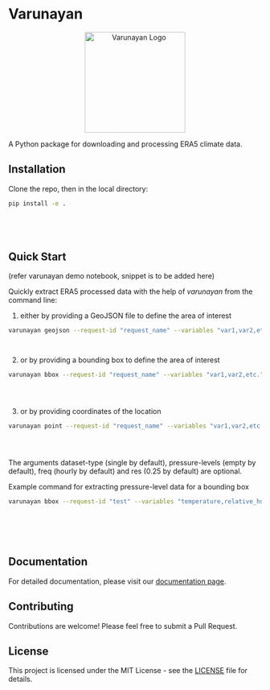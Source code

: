 # Varunayan




<p align="center">
  <img src="docs/_static/varunayan_logo.png" alt="Varunayan Logo" width="200"/>

</p>

A Python package for downloading and processing ERA5 climate data.

## Installation

Clone the repo, then in the local directory:

```bash
pip install -e . 






```

## Quick Start

(refer varunayan demo notebook, snippet is to be added here)

Quickly extract ERA5 processed data with the help of *varunayan* from the command line:




1. either by providing a GeoJSON file to define the area of interest
```bash
varunayan geojson --request-id "request_name" --variables "var1,var2,etc." --start "yyyy-mm-dd" --end "yyyy-mm-dd" --geojson "your_file.geojson" --dataset-type "dataset_type" --pressure-levels "pressure_level_1,pressure_level_2,etc." --freq "frequency" --res "resolution"




```
2. or by providing a bounding box to define the area of interest
```bash
varunayan bbox --request-id "request_name" --variables "var1,var2,etc." --start "yyyy-mm-dd" --end "yyyy-mm-dd" --north "north_bound" --south "south_bound" --east "east_bound" --west "west_bound" --dataset-type "dataset_type" --pressure-levels "pressure_level_1,pressure_level_2,etc." --freq "frequency" --res "resolution"





```
3. or by providing coordinates of the location
```bash
varunayan point --request-id "request_name" --variables "var1,var2,etc." --start "yyyy-mm-dd" --end "yyyy-mm-dd" --lat "latitude" --lon "longitude" --dataset-type "dataset_type" --pressure-levels "pressure_level_1,pressure_level_2,etc." --freq "frequency"





```
The arguments dataset-type (single by default), pressure-levels (empty by default), freq (hourly by default) and res (0.25 by default) are optional.

Example command for extracting pressure-level data for a bounding box
```bash
varunayan bbox --request-id "test" --variables "temperature,relative_humidity" --start "2024-01-1" --end "2024-01-15" --north 30 --south 20 --east 80 --west 70 --dataset-type pressure --pressure-levels "1000,900" --freq daily --res 0.25







```

## Documentation

For detailed documentation, please visit our [documentation page](http://saketlab.github.io/varunayan).

## Contributing

Contributions are welcome! Please feel free to submit a Pull Request.

## License

This project is licensed under the MIT License - see the [LICENSE](LICENSE) file for details. 
